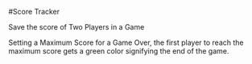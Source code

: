 #Score Tracker

Save the score of Two Players in a Game

Setting a Maximum Score for a Game Over, the first player to reach the maximum score gets a green color signifying the end of the game.